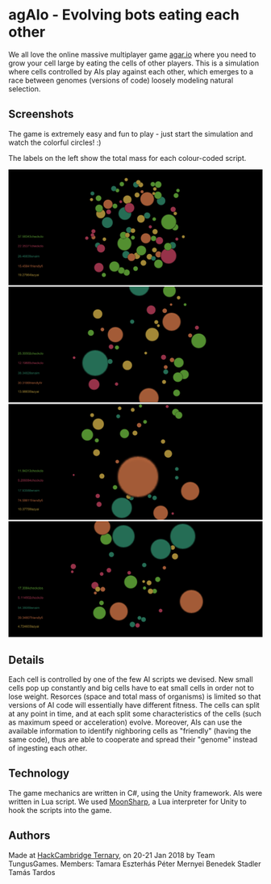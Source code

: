 # agAIo - Evolving bots eating each other

We all love the online massive multiplayer game [agar.io](https://agar.io) where you need to grow your cell large by eating the cells of other players. This is a simulation where cells controlled by AIs play against each other, which emerges to a race between genomes (versions of code) loosely modeling natural selection. 

## Screenshots
The game is extremely easy and fun to play - just start the simulation and watch the colorful circles! :)

The labels on the left show the total mass for each colour-coded script.

![Screensot 1](Screenshots/agAIo1.PNG)
![Screensot 2](Screenshots/agAIo2.PNG)
![Screensot 3](Screenshots/agAIo3.PNG)
![Screensot 4](Screenshots/agAIo4.PNG)

## Details
Each cell is controlled by one of the few AI scripts we devised. New small cells pop up constantly and big cells have to eat small cells in order not to lose weight. Resorces (space and total mass of organisms) is limited so that versions of AI code will essentially have different fitness. The cells can split at any point in time, and at each split some characteristics of the cells (such as maximum speed or acceleration) evolve. Moreover, AIs can use the available information to identify nighboring cells as "friendly" (having the same code), thus are able to cooperate and spread their "genome" instead of ingesting each other. 

## Technology
The game mechanics are written in C#, using the Unity framework. AIs were written in Lua script. We used [MoonSharp](https://www.moonsharp.org), a Lua interpreter for Unity to hook the scripts into the game.

## Authors
Made at [HackCambridge Ternary](https://hackcambridge.com/), on 20-21 Jan 2018 by Team TungusGames.
Members:
Tamara Eszterhás
Péter Mernyei
Benedek Stadler
Tamás Tardos
